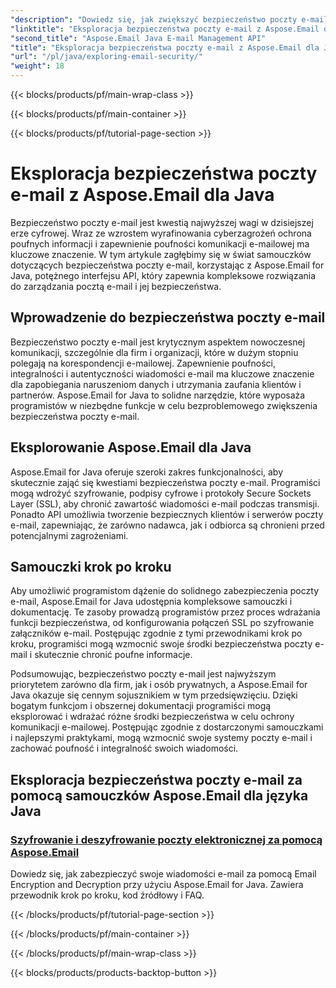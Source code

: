 ```yaml
---
"description": "Dowiedz się, jak zwiększyć bezpieczeństwo poczty e-mail dzięki Aspose.Email for Java. Poznaj samouczki krok po kroku i najlepsze praktyki."
"linktitle": "Eksploracja bezpieczeństwa poczty e-mail z Aspose.Email dla Java"
"second_title": "Aspose.Email Java E-mail Management API"
"title": "Eksploracja bezpieczeństwa poczty e-mail z Aspose.Email dla Java"
"url": "/pl/java/exploring-email-security/"
"weight": 18
---
```


{{< blocks/products/pf/main-wrap-class >}}

{{< blocks/products/pf/main-container >}}

{{< blocks/products/pf/tutorial-page-section >}}

# Eksploracja bezpieczeństwa poczty e-mail z Aspose.Email dla Java


Bezpieczeństwo poczty e-mail jest kwestią najwyższej wagi w dzisiejszej erze cyfrowej. Wraz ze wzrostem wyrafinowania cyberzagrożeń ochrona poufnych informacji i zapewnienie poufności komunikacji e-mailowej ma kluczowe znaczenie. W tym artykule zagłębimy się w świat samouczków dotyczących bezpieczeństwa poczty e-mail, korzystając z Aspose.Email for Java, potężnego interfejsu API, który zapewnia kompleksowe rozwiązania do zarządzania pocztą e-mail i jej bezpieczeństwa.

## Wprowadzenie do bezpieczeństwa poczty e-mail

Bezpieczeństwo poczty e-mail jest krytycznym aspektem nowoczesnej komunikacji, szczególnie dla firm i organizacji, które w dużym stopniu polegają na korespondencji e-mailowej. Zapewnienie poufności, integralności i autentyczności wiadomości e-mail ma kluczowe znaczenie dla zapobiegania naruszeniom danych i utrzymania zaufania klientów i partnerów. Aspose.Email for Java to solidne narzędzie, które wyposaża programistów w niezbędne funkcje w celu bezproblemowego zwiększenia bezpieczeństwa poczty e-mail.

## Eksplorowanie Aspose.Email dla Java

Aspose.Email for Java oferuje szeroki zakres funkcjonalności, aby skutecznie zająć się kwestiami bezpieczeństwa poczty e-mail. Programiści mogą wdrożyć szyfrowanie, podpisy cyfrowe i protokoły Secure Sockets Layer (SSL), aby chronić zawartość wiadomości e-mail podczas transmisji. Ponadto API umożliwia tworzenie bezpiecznych klientów i serwerów poczty e-mail, zapewniając, że zarówno nadawca, jak i odbiorca są chronieni przed potencjalnymi zagrożeniami.

## Samouczki krok po kroku

Aby umożliwić programistom dążenie do solidnego zabezpieczenia poczty e-mail, Aspose.Email for Java udostępnia kompleksowe samouczki i dokumentację. Te zasoby prowadzą programistów przez proces wdrażania funkcji bezpieczeństwa, od konfigurowania połączeń SSL po szyfrowanie załączników e-mail. Postępując zgodnie z tymi przewodnikami krok po kroku, programiści mogą wzmocnić swoje środki bezpieczeństwa poczty e-mail i skutecznie chronić poufne informacje.

Podsumowując, bezpieczeństwo poczty e-mail jest najwyższym priorytetem zarówno dla firm, jak i osób prywatnych, a Aspose.Email for Java okazuje się cennym sojusznikiem w tym przedsięwzięciu. Dzięki bogatym funkcjom i obszernej dokumentacji programiści mogą eksplorować i wdrażać różne środki bezpieczeństwa w celu ochrony komunikacji e-mailowej. Postępując zgodnie z dostarczonymi samouczkami i najlepszymi praktykami, mogą wzmocnić swoje systemy poczty e-mail i zachować poufność i integralność swoich wiadomości.

## Eksploracja bezpieczeństwa poczty e-mail za pomocą samouczków Aspose.Email dla języka Java
### [Szyfrowanie i deszyfrowanie poczty elektronicznej za pomocą Aspose.Email](./email-encryption-and-decryption/)
Dowiedz się, jak zabezpieczyć swoje wiadomości e-mail za pomocą Email Encryption and Decryption przy użyciu Aspose.Email for Java. Zawiera przewodnik krok po kroku, kod źródłowy i FAQ.

{{< /blocks/products/pf/tutorial-page-section >}}

{{< /blocks/products/pf/main-container >}}

{{< /blocks/products/pf/main-wrap-class >}}

{{< blocks/products/products-backtop-button >}}